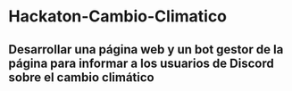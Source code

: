 # Hackaton-Cambio-Climatico

## Desarrollar una página web y un bot gestor de la página para informar a los usuarios de Discord sobre el cambio climático
